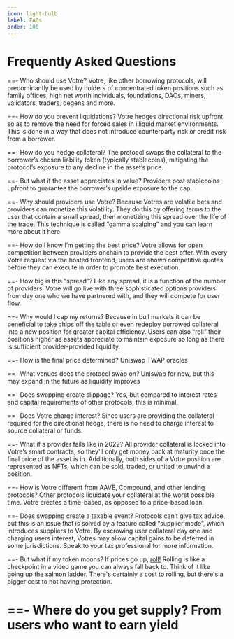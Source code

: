 ```yaml
---
icon: light-bulb
label: FAQs
order: 100
---
```


# Frequently Asked Questions

==- Who should use Votre?
Votre, like other borrowing protocols, will predominantly be used by holders of concentrated token positions such as family offices, high net worth individuals, foundations, DAOs, miners, validators, traders, degens and more.

==- How do you prevent liquidations?
Votre hedges directional risk upfront so as to remove the need for forced sales in illiquid market environments. This is done in a way that does not introduce counterparty risk or credit risk from a borrower.

==- How do you hedge collateral?
The protocol swaps the collateral to the borrower’s chosen liability token (typically stablecoins), mitigating the protocol’s exposure to any decline in the asset’s price.

==- But what if the asset appreciates in value?
Providers post stablecoins upfront to guarantee the borrower’s upside exposure to the cap.

==- Why should providers use Votre?
Because Votres are volatile bets and providers can monetize this volatility. They do this by offering terms to the user that contain a small spread, then monetizing this spread over the life of the trade. This technique is called “gamma scalping” and you can learn more about it here.

==- How do I know I’m getting the best price?
Votre allows for open competition between providers onchain to provide the best offer. With every Votre request via the hosted frontend, users are shown competitive quotes before they can execute in order to promote best execution.

==- How big is this “spread”?
Like any spread, it is a function of the number of providers. Votre will go live with three sophisticated options providers from day one who we have partnered with, and they will compete for user flow.

==- Why would I cap my returns?
Because in bull markets it can be beneficial to take chips off the table or even redeploy borrowed collateral into a new position for greater capital efficiency. Users can also “roll” their positions higher as assets appreciate to maintain exposure so long as there is sufficient provider-provided liquidity.

==- How is the final price determined?
Uniswap TWAP oracles

==- What venues does the protocol swap on?
Uniswap for now, but this may expand in the future as liquidity improves

==- Does swapping create slippage?
Yes, but compared to interest rates and capital requirements of other protocols, this is minimal.

==- Does Votre charge interest?
Since users are providing the collateral required for the directional hedge, there is no need to charge interest to source collateral or funds.

==- What if a provider fails like in 2022?
All provider collateral is locked into Votre’s smart contracts, so they'll only get money back at maturity once the final price of the asset is in. Additionally, both sides of a Votre position are represented as NFTs, which can be sold, traded, or united to unwind a position.

==- How is Votre different from AAVE, Compound, and other lending protocols?
Other protocols liquidate your collateral at the worst possible time. Votre creates a time-based, as opposed to a price-based loan.

==- Does swapping create a taxable event?
Protocols can’t give tax advice, but this is an issue that is solved by a feature called “supplier mode”, which introduces suppliers to Votre. By escrowing user collateral day one and charging users interest, Votres may allow capital gains to be deferred in some jurisdictions. Speak to your tax professional for more information.

==- But what if my token moons?
If prices go up, [roll!](./loan/roll-loan.md) Rolling is like a checkpoint in a video game you can always fall back to. Think of it like going up the salmon ladder. There's certainly a cost to rolling, but there's a bigger cost to not having protection.

==- Where do you get supply?
From users who want to earn yield
===
